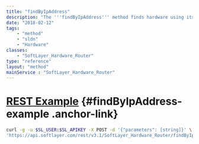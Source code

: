 ```yaml
---
title: "findByIpAddress"
description: "The '''findByIpAddress''' method finds hardware using its primary public or private IP address. IP addresses that have a secondary subnet tied to the hardware will not return the hardware. If no hardware is found, no errors are generated and no data is returned. "
date: "2018-02-12"
tags:
    - "method"
    - "sldn"
    - "Hardware"
classes:
    - "SoftLayer_Hardware_Router"
type: "reference"
layout: "method"
mainService : "SoftLayer_Hardware_Router"
---
```


# [REST Example](#findByIpAddress-example) <a href="/article/rest/"><i class="fas fa-question"></i></a> {#findByIpAddress-example .anchor-link} 
```bash
curl -g -u $SL_USER:$SL_APIKEY -X POST -d '{"parameters": [string]}' \
'https://api.softlayer.com/rest/v3.1/SoftLayer_Hardware_Router/findByIpAddress'
```
